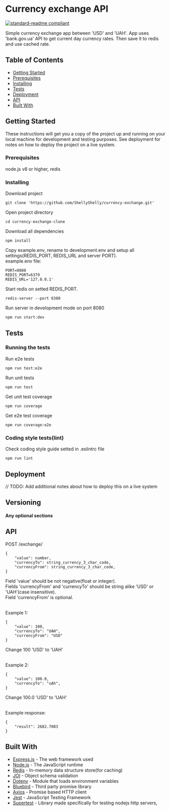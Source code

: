 # Currency exchange API

[![standard-readme compliant](https://img.shields.io/badge/readme%20style-standard-brightgreen.svg?style=flat-square)](https://github.com/RichardLitt/standard-readme)

Simple currency exchange app between 'USD' and 'UAH'. 
App uses 'bank.gov.ua' API to get current day currency rates. Then save it to redis and use cached rate.

## Table of Contents

- [Getting Started](#getting-started)
- [Prerequisites](#prerequisites)
- [Installing](#installing)
- [Tests](#tests)
- [Deployment](#deployment)
- [API](#api)
- [Built With](#built-with)

## Getting Started
These instructions will get you a copy of the project up and running on your local machine for development and testing purposes. See deployment for notes on how to deploy the project on a live system.

### Prerequisites

node.js v8 or higher, redis


### Installing

Download project

```
git clone 'https://github.com/ShellyShelly/currency-exchange.git'
```

Open project directory

```
cd currency-exchange-clone
```

Download all dependencies
```
npm install
```

Copy example.env, rename to development.env and setup all settings(REDIS_PORT, REDIS_URL and server PORT).
<br>example.env file:
```
PORT=8080
REDIS_PORT=6379
REDIS_URL='127.0.0.1'
```

Start redis on setted REDIS_PORT.
```
redis-server --port 6380
```
Run server in development mode on port 8080
```
npm run start:dev
```

## Tests

### Running the tests

Run e2e tests
```
npm run test:e2e
```

Run unit tests
```
npm run test
```

Get unit test coverage
```
npm run coverage
```

Get e2e test coverage
```
npm run coverage:e2e
```

### Coding style tests(lint)

Check coding style guide setted in .eslintrc file

```
npm run lint
```

## Deployment
// TODO: Add additional notes about how to deploy this on a live system

## Versioning
#### Any optional sections

## API
POST /exchange/
```
{
	"value": number,
	"currencyTo": string_currency_3_char_code,
	"currencyFrom": string_currency_3_char_code,
}
```
Field 'value' should be not negative(float or integer).
<br>Fields 'currencyFrom' and 'currencyTo' should be string alike 'USD' or 'UAH'(case insensitive).
<br>Field 'currencyFrom' is optional.

<br>Example 1:
```
{
	"value": 100,
	"currencyTo": "UAH",
	"currencyFrom": "USD"
}
```
Change 100 'USD' to 'UAH'

<br>Example 2:
```
{
	"value": 100.0,
	"currencyTo": "uAh",
}
```
Change 100.0 'USD' to 'UAH'

<br>Example response:
```
{
	"result": 2682.7083
}
```

## Built With

* [Express.js](https://expressjs.com) - The web framework used
* [Node.js](https://nodejs.org/en/) - The JavaScript runtime
* [Redis](https://redis.io) -  In-memory data structure store(for caching)
* [JOI](https://github.com/hapijs/joi) - Object schema validation
* [Dotenv](https://www.npmjs.com/package/dotenv) - Module that loads environment variables
* [Bluebird](http://bluebirdjs.com/docs/getting-started.html) - Third party promise library
* [Axios](https://www.npmjs.com/package/axios) - Promise based HTTP client
* [Jest](https://jestjs.io) - JavaScript Testing Framework
* [Supertest](https://www.npmjs.com/package/supertest) - Library made specifically for testing nodejs http servers,
